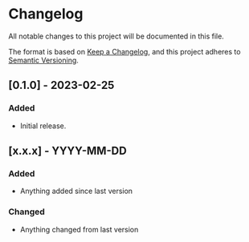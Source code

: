 # Changelog

All notable changes to this project will be documented in this file.

The format is based on [Keep a Changelog](https://keepachangelog.com/en/1.0.0/),
and this project adheres to [Semantic Versioning](https://semver.org/spec/v2.0.0.html).

[comment]: # (Template for updates)
## [0.1.0] - 2023-02-25
### Added
- Initial release.

## [x.x.x] - YYYY-MM-DD
### Added
- Anything added since last version
### Changed
- Anything changed from last version